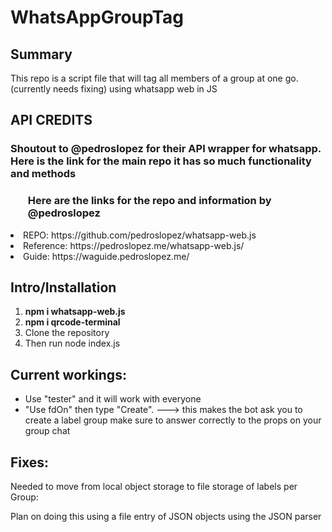 # WhatsAppGroupTag

<h2> Summary </h2>

<p>This repo is a script file that will tag all members of a group at one go. (currently needs fixing) using whatsapp web in JS </p>

<h2> API CREDITS </h2>

<h3> Shoutout to @pedroslopez for their API wrapper for whatsapp. Here is the link for the main repo it has so much functionality and methods <h3>
<ul>Here are the links for the repo and information by @pedroslopez </h3>
<li> REPO: https://github.com/pedroslopez/whatsapp-web.js  </li>
<li> Reference: https://pedroslopez.me/whatsapp-web.js/ </li>
<li> Guide: https://waguide.pedroslopez.me/ </li>
</ul>

<h2> Intro/Installation </h2>

<ol>
<li> <strong> npm i whatsapp-web.js </strong></li>
<li> <strong>  npm i qrcode-terminal </strong></li>
<li> Clone the repository </li>
<li> Then run node index.js </li>
</ol>

<h2>Current workings: </h2>

<ul>
<li>Use "tester" and it will work with everyone</li>

<li>"Use fdOn" then type "Create". ---> this makes the bot ask you to create a label group make sure to answer correctly to the props on your group chat</li>
</ul>

<h2>Fixes:</h2>

Needed to move from local object storage to file storage of labels per Group:

Plan on doing this using a file entry of JSON objects using the JSON parser
